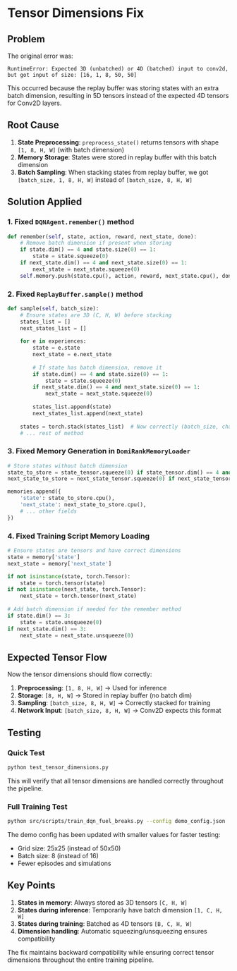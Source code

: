 # Tensor Dimensions Fix

## Problem
The original error was:
```
RuntimeError: Expected 3D (unbatched) or 4D (batched) input to conv2d, but got input of size: [16, 1, 8, 50, 50]
```

This occurred because the replay buffer was storing states with an extra batch dimension, resulting in 5D tensors instead of the expected 4D tensors for Conv2D layers.

## Root Cause
1. **State Preprocessing**: `preprocess_state()` returns tensors with shape `[1, 8, H, W]` (with batch dimension)
2. **Memory Storage**: States were stored in replay buffer with this batch dimension
3. **Batch Sampling**: When stacking states from replay buffer, we got `[batch_size, 1, 8, H, W]` instead of `[batch_size, 8, H, W]`

## Solution Applied

### 1. Fixed `DQNAgent.remember()` method
```python
def remember(self, state, action, reward, next_state, done):
    # Remove batch dimension if present when storing
    if state.dim() == 4 and state.size(0) == 1:
        state = state.squeeze(0)
    if next_state.dim() == 4 and next_state.size(0) == 1:
        next_state = next_state.squeeze(0)
    self.memory.push(state.cpu(), action, reward, next_state.cpu(), done)
```

### 2. Fixed `ReplayBuffer.sample()` method
```python
def sample(self, batch_size):
    # Ensure states are 3D (C, H, W) before stacking
    states_list = []
    next_states_list = []
    
    for e in experiences:
        state = e.state
        next_state = e.next_state
        
        # If state has batch dimension, remove it
        if state.dim() == 4 and state.size(0) == 1:
            state = state.squeeze(0)
        if next_state.dim() == 4 and next_state.size(0) == 1:
            next_state = next_state.squeeze(0)
            
        states_list.append(state)
        next_states_list.append(next_state)
    
    states = torch.stack(states_list)  # Now correctly (batch_size, channels, height, width)
    # ... rest of method
```

### 3. Fixed Memory Generation in `DomiRankMemoryLoader`
```python
# Store states without batch dimension
state_to_store = state_tensor.squeeze(0) if state_tensor.dim() == 4 and state_tensor.size(0) == 1 else state_tensor
next_state_to_store = next_state_tensor.squeeze(0) if next_state_tensor.dim() == 4 and next_state_tensor.size(0) == 1 else next_state_tensor

memories.append({
    'state': state_to_store.cpu(),
    'next_state': next_state_to_store.cpu(),
    # ... other fields
})
```

### 4. Fixed Training Script Memory Loading
```python
# Ensure states are tensors and have correct dimensions
state = memory['state']
next_state = memory['next_state']

if not isinstance(state, torch.Tensor):
    state = torch.tensor(state)
if not isinstance(next_state, torch.Tensor):
    next_state = torch.tensor(next_state)
    
# Add batch dimension if needed for the remember method
if state.dim() == 3:
    state = state.unsqueeze(0)
if next_state.dim() == 3:
    next_state = next_state.unsqueeze(0)
```

## Expected Tensor Flow

Now the tensor dimensions should flow correctly:

1. **Preprocessing**: `[1, 8, H, W]` → Used for inference
2. **Storage**: `[8, H, W]` → Stored in replay buffer (no batch dim)
3. **Sampling**: `[batch_size, 8, H, W]` → Correctly stacked for training
4. **Network Input**: `[batch_size, 8, H, W]` → Conv2D expects this format

## Testing

### Quick Test
```bash
python test_tensor_dimensions.py
```

This will verify that all tensor dimensions are handled correctly throughout the pipeline.

### Full Training Test
```bash
python src/scripts/train_dqn_fuel_breaks.py --config demo_config.json
```

The demo config has been updated with smaller values for faster testing:
- Grid size: 25x25 (instead of 50x50)
- Batch size: 8 (instead of 16)
- Fewer episodes and simulations

## Key Points

1. **States in memory**: Always stored as 3D tensors `[C, H, W]`
2. **States during inference**: Temporarily have batch dimension `[1, C, H, W]`
3. **States during training**: Batched as 4D tensors `[B, C, H, W]`
4. **Dimension handling**: Automatic squeezing/unsqueezing ensures compatibility

The fix maintains backward compatibility while ensuring correct tensor dimensions throughout the entire training pipeline.